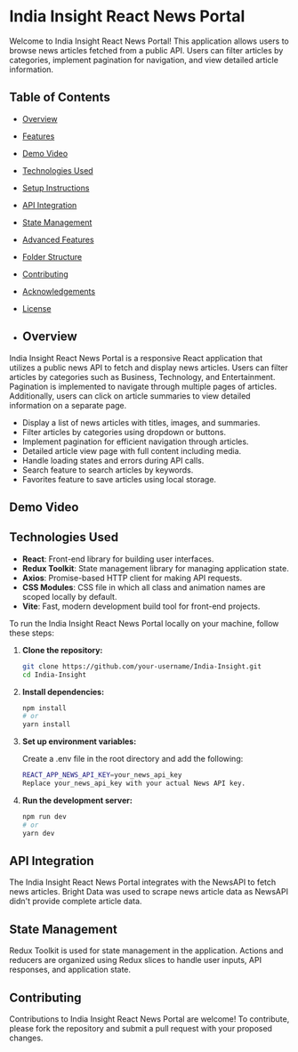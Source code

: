 # India Insight React News Portal
Welcome to India Insight React News Portal! This application allows users to browse news articles fetched from a public API. Users can filter articles by categories, implement pagination for navigation, and view detailed article information.
## Table of Contents

- [Overview](#overview)
- [Features](#features)
- [Demo Video](#demo-video)
- [Technologies Used](#technologies-used)
- [Setup Instructions](#setup-instructions)
- [API Integration](#api-integration)
- [State Management](#state-management)
- [Advanced Features](#advanced-features)
- [Folder Structure](#folder-structure)
- [Contributing](#contributing)
- [Acknowledgements](#acknowledgements)
- [License](#license)

- ## Overview

India Insight React News Portal is a responsive React application that utilizes a public news API to fetch and display news articles. Users can filter articles by categories such as Business, Technology, and Entertainment. Pagination is implemented to navigate through multiple pages of articles. Additionally, users can click on article summaries to view detailed information on a separate page.

- Display a list of news articles with titles, images, and summaries.
- Filter articles by categories using dropdown or buttons.
- Implement pagination for efficient navigation through articles.
- Detailed article view page with full content including media.
- Handle loading states and errors during API calls.
- Search feature to search articles by keywords.
- Favorites feature to save articles using local storage.

## Demo Video


## Technologies Used

- **React**: Front-end library for building user interfaces.
- **Redux Toolkit**: State management library for managing application state.
- **Axios**: Promise-based HTTP client for making API requests.
- **CSS Modules**: CSS file in which all class and animation names are scoped locally by default.
- **Vite**: Fast, modern development build tool for front-end projects.

To run the India Insight React News Portal locally on your machine, follow these steps:

1. **Clone the repository:**

   ```bash
   git clone https://github.com/your-username/India-Insight.git
   cd India-Insight

2. **Install dependencies:**

   ```bash
   npm install
   # or
   yarn install

3. **Set up environment variables:**

   Create a .env file in the root directory and add the following:
   
   ```bash
   REACT_APP_NEWS_API_KEY=your_news_api_key
   Replace your_news_api_key with your actual News API key.

4. **Run the development server:**

   ```bash
   npm run dev
   # or
   yarn dev

## API Integration
The India Insight React News Portal integrates with the NewsAPI to fetch news articles. Bright Data was used to scrape news article data as NewsAPI didn't provide complete article data.

## State Management
Redux Toolkit is used for state management in the application. Actions and reducers are organized using Redux slices to handle user inputs, API responses, and application state.

## Contributing
Contributions to India Insight React News Portal are welcome! To contribute, please fork the repository and submit a pull request with your proposed changes.







